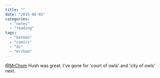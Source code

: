 ```yaml
---
title: ""
date: "2015-08-03"
categories: 
  - "notes"
  - "reading"
tags: 
  - "batman"
  - "comics"
  - "dc"
  - "mrchom"
---
```


[@MrChom](https://twitter.com/MrChom) Hush was great. I've gone for 'court of owls' and 'city of owls' next.
